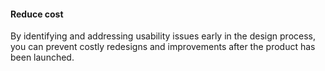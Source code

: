 #### Reduce cost
By identifying and addressing usability issues early in the design process, you can prevent costly redesigns and improvements after the product has been launched.

